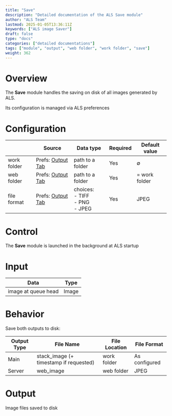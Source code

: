 ```yaml
---
title: "Save"
description: "Detailed documentation of the ALS Save module"
author: "ALS Team"
lastmod: 2025-01-05T13:36:11Z
keywords: ["ALS image Saver"]
draft: false
type: "docs"
categories: ["detailed documentations"]
tags: ["module", "output", "web folder", "work folder", "save"]
weight: 362
---
```


# Overview

The **Save** module handles the saving on disk of all images generated by ALS.

Its configuration is managed via ALS preferences

# Configuration

|             | Source                                                                | Data type                              | Required | Default value |
|-------------|-----------------------------------------------------------------------|----------------------------------------|----------|---------------|
| work folder | Prefs: [Output Tab](../../userguide/preferences/output/#work-folder)  | path to a folder                       | Yes      | ∅             |
| web folder  | Prefs: [Output Tab](../../userguide/preferences/output/#web-folder)   | path to a folder                       | Yes      | = work folder |
| file format | Prefs: [Output Tab](../../userguide/preferences/output/#format)       | choices:<br>- TIFF<br>- PNG<br>- JPEG  | Yes      | JPEG          |

# Control

The **Save** module is launched in the background at ALS startup

# Input

| Data                | Type  |
|---------------------|-------|
| image at queue head | Image |

# Behavior

Save both outputs to disk:

| Output Type | File Name                              | File Location | File Format         |
|-------------|----------------------------------------|---------------|---------------------|
| Main        | stack_image (+ timestamp if requested) | work folder   | As configured       |
| Server      | web_image                              | web folder    | JPEG                |

# Output

Image files saved to disk